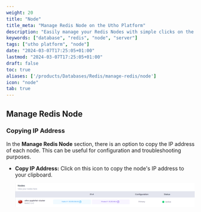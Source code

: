 ```yaml
---
weight: 20
title: "Node"
title_meta: "Manage Redis Node on the Utho Platform"
description: "Easily manage your Redis Nodes with simple clicks on the Utho platform."
keywords: ["database", "redis", "node", "server"]
tags: ["utho platform", "node"]
date: "2024-03-07T17:25:05+01:00"
lastmod: "2024-03-07T17:25:05+01:00"
draft: false
toc: true
aliases: ['/products/Databases/Redis/manage-redis/node']
icon: "node"
tab: true
---
```


## Manage Redis Node

### Copying IP Address

In the **Manage Redis Node** section, there is an option to copy the IP address of each node. This can be useful for configuration and troubleshooting purposes.

* **Copy IP Address:** Click on this icon to copy the node's IP address to your clipboard.

  ![Utho-database-cluster-copy-ip](image/Utho-database-cluster-copy-ip.png)
